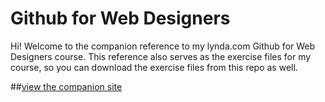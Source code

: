 Github for Web Designers
========================

Hi! Welcome to the companion reference to my lynda.com Github for Web Designers course. This reference also serves as the exercise files for my course, so you can download the exercise files from this repo as well.

##[view the companion site](http://cathalonia.github.io/-github-for-webdesigners.)
